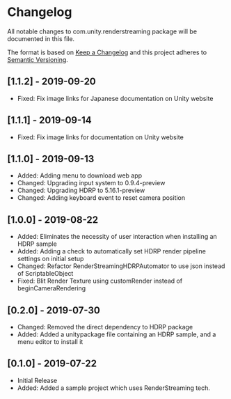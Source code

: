 # Changelog
All notable changes to com.unity.renderstreaming package will be documented in this file.

The format is based on [Keep a Changelog](http://keepachangelog.com/en/1.0.0/)
and this project adheres to [Semantic Versioning](http://semver.org/spec/v2.0.0.html).

## [1.1.2] - 2019-09-20

- Fixed: Fix image links for Japanese documentation on Unity website

## [1.1.1] - 2019-09-14

- Fixed: Fix image links for documentation on Unity website

## [1.1.0] - 2019-09-13

- Added: Adding menu to download web app
- Changed: Upgrading input system to 0.9.4-preview
- Changed: Upgrading HDRP to 5.16.1-preview
- Changed: Adding keyboard event to reset camera position

## [1.0.0] - 2019-08-22

- Added: Eliminates the necessity of user interaction when installing an HDRP sample
- Added: Adding a check to automatically set HDRP render pipeline settings on initial setup
- Changed: Refactor RenderStreamingHDRPAutomator to use json instead of ScriptableObject
- Fixed: Blit Render Texture using customRender instead of beginCameraRendering

## [0.2.0] - 2019-07-30

- Changed: Removed the direct dependency to HDRP package
- Added: Added a unitypackage file containing an HDRP sample, and a menu editor to install it

## [0.1.0] - 2019-07-22

- Initial Release
- Added: Added a sample project which uses RenderStreaming tech.